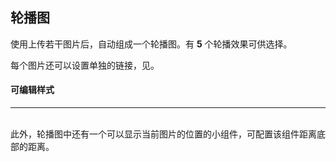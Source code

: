 ## 轮播图
使用<explain project="gls" :proplist="['图片批量上传与设置']"></explain>上传若干图片后，自动组成一个轮播图。有 **5** 个轮播效果可供选择。
  
每个图片还可以设置单独的链接，见<explain project="gls" :proplist="['跳转类型']"></explain>。

#### 可编辑样式
---
<explain project="gls" :proplist="['留白','边距','高度','背景色']"></explain>  
此外，轮播图中还有一个可以显示当前图片的位置的小组件，可配置该组件距离底部的距离。
